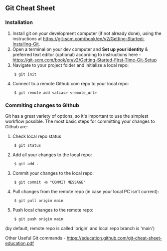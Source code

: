 ## Git Cheat Sheet

### Installation

1. Install git on your development computer (if not already done), using the instructions at https://git-scm.com/book/en/v2/Getting-Started-Installing-Git.
2. Open a terminal on your dev computer and **Set up your identity** & preferred text editor (optional) according to instructions here - https://git-scm.com/book/en/v2/Getting-Started-First-Time-Git-Setup 
3. Navigate to your project folder and initialize a local repo:
```commandline
    $ git init
```
4. Connect to a remote Github.com repo to your local repo:
```commandline
    $ git remote add <alias> <remote_url>
```
### Commiting changes to Github

Git has a great variety of options, so it's important to use the simplest workflow possible. The most basic steps for committing your changes to Github are: 

1. Check local repo status
```commandline
    $ git status
```
2. Add all your changes to the local repo:
```commandline
    $ git add .
```
3. Commit your changes to the local repo:
```commandline
    $ git commit -m "COMMIT MESSAGE"
```

4. Pull changes from the remote repo (in case your local PC isn't current):
```commandline
    $ git pull origin main
```
5. Push local changes to the remote repo:
```commandline
    $ git push origin main
```

(by default, remote repo is called 'origin' and local repo branch is 'main')

Other Useful Git commands - https://education.github.com/git-cheat-sheet-education.pdf
